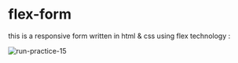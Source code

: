 # flex-form
this is a responsive form written in html &amp; css using flex technology :

![run-practice-15](https://github.com/Mahdi-Khorshidi-26/flex-form/assets/150541211/a1416801-9ab9-440f-b612-7969e6e5e660)
